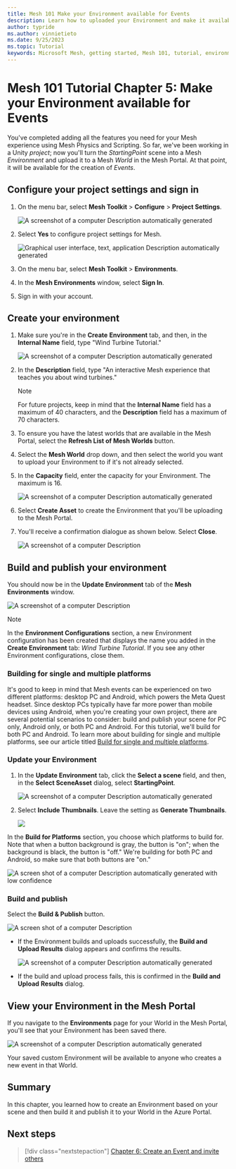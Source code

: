 ```yaml
---
title: Mesh 101 Make your Environment available for Events
description: Learn how to uploaded your Environment and make it available for Event.
author: typride
ms.author: vinnietieto
ms.date: 9/25/2023
ms.topic: Tutorial
keywords: Microsoft Mesh, getting started, Mesh 101, tutorial, environment, M365, Azure Portal, uploader, uploading
---
```


# Mesh 101 Tutorial Chapter 5: Make your Environment available for Events

You've completed adding all the features you need for your Mesh
experience using Mesh Physics and Scripting. So far, we've been working
in a Unity *project*; now you'll turn the *StartingPoint* scene into a
Mesh *Environment* and upload it to a Mesh *World* in the Mesh Portal. At that point, it will be available for the creation of *Events*.

## Configure your project settings and sign in

1. On the menu bar, select **Mesh Toolkit** > **Configure** >
    **Project Settings**.

    ![A screenshot of a computer Description automatically generated](../../../media/sample-mesh-101/001-project-settings.png)

1. Select **Yes** to configure project settings for Mesh.

    ![Graphical user interface, text, application Description automatically generated](../../../media/sample-mesh-101/image089.png)

1. On the menu bar, select **Mesh Toolkit** > **Environments**.
1. In the **Mesh Environments** window, select **Sign In**.
1. Sign in with your account.

## Create your environment

1. Make sure you're in the **Create** **Environment** tab, and then, in
    the **Internal Name** field, type "Wind Turbine Tutorial."

    ![A screenshot of a computer Description automatically generated](../../../media/sample-mesh-101/037-upload-create.png)

2. In the **Description** field, type "An interactive Mesh experience
    that teaches you about wind turbines."

    > [!NOTE]
    > For future projects, keep in mind that the **Internal Name** field has a maximum of 40 characters, and the **Description** field has a maximum of 70 characters.

3. To ensure you have the latest worlds that are available in the Mesh Portal, select the **Refresh List of Mesh Worlds** button.

4. Select the **Mesh World** drop down, and then select the world you
    want to upload your Environment to if it's not already selected.

5. In the **Capacity** field, enter the capacity for your Environment.
    The maximum is 16.

    ![A screenshot of a computer Description automatically generated](../../../media/sample-mesh-101/038-upload-capacity.png)

6. Select **Create Asset** to create the Environment that you'll be
    uploading to the Mesh Portal.

7. You'll receive a confirmation dialogue as shown below. Select
    **Close**.

    ![A screenshot of a computer Description ](../../../media/sample-mesh-101/039-create-results.png)

## Build and publish your environment

You should now be in the **Update Environment** tab of the **Mesh
Environments** window.

![A screenshot of a computer Description ](../../../media/sample-mesh-101/040-upload-update.png)

> [!NOTE]
> In the **Environment Configurations** section, a new Environment configuration has been created that displays the name you  added in the **Create Environment** tab: *Wind Turbine Tutorial*. If you see any other Environment configurations, close them.

### Building for single and multiple platforms

It's good to keep in mind that Mesh events can be experienced on two
different platforms: desktop PC and Android, which powers the Meta Quest
headset. Since desktop PCs typically have far more power than mobile
devices using Android, when you're creating your own project, there are
several potential scenarios to consider: build and publish your scene
for PC only, Android only, or both PC and Android. For this tutorial, we'll build for both PC and Android. To learn more about
building for single and multiple platforms, see our article titled [Build for single and multiple platforms](../../design/build-your-basic-environment/build-for-single-and-multiple-platforms.md).

### Update your Environment

1. In the **Update Environment** tab, click the **Select a scene**
    field, and then, in the **Select SceneAsset** dialog, select
    **StartingPoint**.

    ![A screenshot of a computer Description automatically generated](../../../media/sample-mesh-101/456-select-scene.png)

1. Select **Include Thumbnails**. Leave the setting as **Generate
    Thumbnails**.

    ![](../../../media/sample-mesh-101/image094.jpg)

In the **Build for Platforms** section, you choose which platforms to
build for. Note that when a button background is gray, the button is
"on"; when the background is black, the button is "off." We're building
for both PC and Android, so make sure that both buttons are "on."

![A screen shot of a computer Description automatically generated with low confidence](../../../media/sample-mesh-101/image096.jpg)

### Build and publish

Select the **Build & Publish** button.

![A screen shot of a computer Description ](../../../media/sample-mesh-101/041-build-and-publish.png)

- If the Environment builds and uploads successfully, the **Build and
    Upload Results** dialog appears and confirms the results.

    ![A screenshot of a computer Description automatically generated](../../../media/sample-mesh-101/457-build-and-upload-results.png)

- If the build and upload process fails, this is confirmed in the **Build and Upload** **Results** dialog.

## View your Environment in the Mesh Portal

If you navigate to the **Environments** page for your World in the Mesh 
Portal, you'll see that your Environment has been saved there. 

![A screenshot of a computer Description automatically generated](../../../media/sample-mesh-101/458-environment-in-mesh-portal.png)

Your saved custom Environment will be available to anyone who creates a
new event in that World.

## Summary

In this chapter, you learned how to create an Environment based on your
scene and then build it and publish it to your World in the Azure
Portal.

## Next steps

> [!div class="nextstepaction"]
> [Chapter 6: Create an Event and invite others](mesh-101-6-create-an-event-and-invite-others.md)
